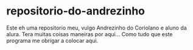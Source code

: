 # repositorio-do-andrezinho
Este eh uma repositorio meu, vulgo Andrezinho do Coriolano e aluno da alura. Tera muitas coisas maneiras por aqui... Como tudo que este programa me obrigar a colocar aqui.
